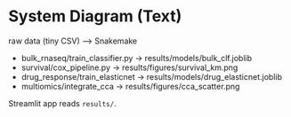 
# System Diagram (Text)
raw data (tiny CSV) --> Snakemake
  - bulk_rnaseq/train_classifier.py  -> results/models/bulk_clf.joblib
  - survival/cox_pipeline.py         -> results/figures/survival_km.png
  - drug_response/train_elasticnet   -> results/models/drug_elasticnet.joblib
  - multiomics/integrate_cca         -> results/figures/cca_scatter.png

Streamlit app reads `results/`.

